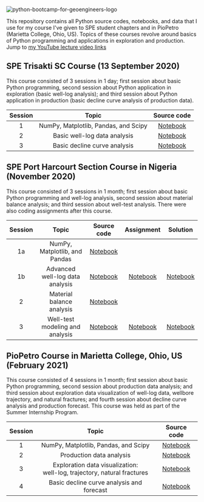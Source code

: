 ![python-bootcamp-for-geoengineers-logo](https://user-images.githubusercontent.com/51282928/83759266-80d8f580-a69d-11ea-9149-9c2eed8b025f.png)

This repository contains all Python source codes, notebooks, and data that I use for my course I've given to SPE student chapters and in PioPetro (Marietta College, Ohio, US). Topics of these courses revolve around basics of Python programming and applications in exploration and production. Jump to [my YouTube lecture video links]()

## SPE Trisakti SC Course (13 September 2020)

This course consisted of 3 sessions in 1 day; first session about basic Python programming, second session about Python application in exploration (basic well-log analysis); and third session about Python application in production (basic decline curve analysis of production data). 

|Session|Topic|Source code|
|:--:|:--:|:--:|
|1|NumPy, Matplotlib, Pandas, and Scipy|[Notebook](https://github.com/yohanesnuwara/python-bootcamp-for-geoengineers/blob/master/petroweek_notebooks/petroweek2020_unit1.ipynb)|
|2|Basic well-log data analysis|[Notebook](https://github.com/yohanesnuwara/python-bootcamp-for-geoengineers/blob/master/petroweek_notebooks/petroweek2020_unit2.ipynb)|
|3|Basic decline curve analysis|[Notebook](https://github.com/yohanesnuwara/python-bootcamp-for-geoengineers/blob/master/petroweek_notebooks/petroweek2020_unit3.ipynb)|

## SPE Port Harcourt Section Course in Nigeria (November 2020)

This course consisted of 3 sessions in 1 month; first session about basic Python programming and well-log analysis, second session about material balance analysis; and third session about well-test analysis. There were also coding assignments after this course. 

|Session|Topic|Source code|Assignment|Solution
|:--:|:--:|:--:|:--:|:--:|
|1a|NumPy, Matplotlib, and Pandas|[Notebook](https://github.com/yohanesnuwara/python-bootcamp-for-geoengineers/blob/master/EnP_training/very_brief_intro_to_python.ipynb)|||
|1b|Advanced well-log data analysis|[Notebook](https://github.com/yohanesnuwara/python-bootcamp-for-geoengineers/blob/master/EnP_training/session3_formation_evaluation_training.ipynb)|[Notebook](https://github.com/yohanesnuwara/python-bootcamp-for-geoengineers/blob/master/EnP_training/assignment2_SPE_PortHarcourt.ipynb)|[Notebook](https://github.com/yohanesnuwara/python-bootcamp-for-geoengineers/blob/master/EnP_training/SPE_assignment2_solution.ipynb)|
|2|Material balance analysis|[Notebook](https://github.com/yohanesnuwara/python-bootcamp-for-geoengineers/blob/master/EnP_training/session4_mbal.ipynb)|||
|3|Well-test modeling and analysis|[Notebook](https://github.com/yohanesnuwara/python-bootcamp-for-geoengineers/blob/master/EnP_training/session5_welltest_instructor.ipynb)|[Notebook](https://github.com/yohanesnuwara/python-bootcamp-for-geoengineers/blob/master/EnP_training/assignment3_SPE.ipynb)|[Notebook](https://github.com/yohanesnuwara/python-bootcamp-for-geoengineers/blob/master/EnP_training/SPE_assignment3_notebook.ipynb)|

## PioPetro Course in Marietta College, Ohio, US (February 2021)

This course consisted of 4 sessions in 1 month; first session about basic Python programming, second session about production data analysis; and third session about exploration data visualization of well-log data, wellbore trajectory, and natural fractures; and fourth session about decline curve analysis and production forecast. This course was held as part of the Summer Internship Program. 

|Session|Topic|Source code|
|:--:|:--:|:--:|
|1|NumPy, Matplotlib, Pandas, and Scipy|[Notebook](https://github.com/yohanesnuwara/python-bootcamp-for-geoengineers/blob/master/PioPetro/piopetro_session1_introduction_participant.ipynb)|
|2|Production data analysis|[Notebook](https://github.com/yohanesnuwara/python-bootcamp-for-geoengineers/blob/master/PioPetro/piopetro_session2_production_data_analysis.ipynb)|
|3|Exploration data visualization: </br> well-log, trajectory, natural fractures|[Notebook](https://github.com/yohanesnuwara/python-bootcamp-for-geoengineers/blob/master/PioPetro/piopetro_session3_exploration_data.ipynb)|
|4|Basic decline curve analysis and forecast|[Notebook](https://github.com/yohanesnuwara/python-bootcamp-for-geoengineers/blob/master/PioPetro/piopetro_session4_decline_curve_analysis.ipynb)|

<!--
Python Bootcamp for Geoengineers is a GitHub repository that stores all of available materials to start learning and working with Python for needs in oil and gas exploration and production, energy sector, and geoscience. This repo also stores all Jupyter notebooks that I give training to several SPEs student and professional sections. Some materials also linked to other repos and packages that I created (e.g. *PyReservoir* and *PyReSim*) where they're used.

## Contents:
* **Workshops and Training**

  * [Introduction to Python for Exploration and Production Course](https://github.com/yohanesnuwara/python-bootcamp-for-geoengineers#1-introduction-to-python-for-exploration-and-production-course-notebook) 
  * [Geoscience, Exploration, and Production Automation with Python](https://github.com/yohanesnuwara/python-bootcamp-for-geoengineers#2-geoscience-exploration-and-production-automation-with-python)
 
* **Talks**

  * [Python Awareness in Exploration and Production for Students and Professionals](https://github.com/yohanesnuwara/python-bootcamp-for-geoengineers#1-python-awareness-in-exploration-and-production-for-students-and-professionals-notebook)


## Workshops and Training

### 1. Introduction to Python for Exploration and Production Course ([Notebook](https://colab.research.google.com/drive/1NKjTuP16JeX8a1lvS2bRaqSCEnhGzFZD?usp=sharing))

This is a 1-day (3-hour) workshop I gave with SPE Trisakti Student Chapter, Indonesia, in September 13rd, 2020. Around 450 participants registered for this training session. 

[<img src="https://user-images.githubusercontent.com/51282928/91654109-81343180-ead0-11ea-898d-4c43c199fa14.png">](https://colab.research.google.com/drive/1NKjTuP16JeX8a1lvS2bRaqSCEnhGzFZD?usp=sharing)

**Topics discussed:**

*To start learning the following curriculum, see inside the notebook link provided above.* 

* Intro to Numpy, Matplotlib, Pandas, and Scipy
* Python for Exploration
  * Streaming well log and seismic data from open geoscience data
  * Visualize well log data
  * Basic exploratory data analysis (crossplot and histogram) using Seaborn
  * Basic petrophysics processing (computation of porosity, Vclay)
  * Demo: Read and display 3D seismic data
* Python for Production
  * Streaming production data (borehole pressure, production rate)
  * Simple well-test analysis
  * Simple decline curve analysis

### 2. Automate Geosciences and Reservoir Engineering with Python (Go to [Folder](https://github.com/yohanesnuwara/python-bootcamp-for-geoengineers/tree/master/EnP_training))

This is a 5-day (2-hour) training I (and Destiny Otto) gave with SPE Port Harcourt Section in Nigeria, from 6 to 21 November 2020. Surprisingly, 1,000+ participants from academia and industry from all around the world registered for this training session. 

In the folder, you will find 5 notebooks (3 notebooks for training + 2 for assignments; answer key).

**Topics discussed:**

* Formation evaluation with Python: Dataset used is well 15/9-F-11 A in Volve field dataset
  * Visualize well log data
  * Visualize triple combo
  * Visualize Neutron-Density plot
  * Compute petrophysical variables (formation porosity PHIF, shale volume VSH, and permeability K)
  
* Material balance analysis with Python: Using [`PyReservoir`](https://github.com/yohanesnuwara/pyreservoir). Datasets used are from `PyReservoir` tutorial notebooks, and in Volve field dataset
  * Produce MBAL plot to calculate OOIP and OGIP in gas and oil reservoirs
  * Calculate water (aquifer) influx
  
* Well-test analysis with Python: Using [`PyReservoir`](https://github.com/yohanesnuwara/pyreservoir). Datasets used is well 15/9-F-1 C in Volve field dataset
  * Simulation of constant rate and pressure test
  * Analysis of BHP drawdown and build-up 

## Talks

### 1. Python Awareness in Exploration and Production for Students and Professionals ([Notebook](https://github.com/yohanesnuwara/python-bootcamp-for-geoengineers/blob/master/demo_starting_python_E%26P_1hour.ipynb))

This is my 1-1.5 hour talk to tell reasons why geoscientists and petroleum engineers, students and professionals, should consider starting to learn Python. I gave this talk in a joint webinar by SPE Asia Pacific University (Malaysia) and SPE Northern Emirates Section (UAE) in 21 October, 2020. 

I gave a Python demo as a trigger material. See inside the notebook.

* Python and its effectiveness - *comparing use vs. non-use of list comprehension*
* Numpy, Matplotlib, and Pandas - *quick tour of the libraries*
* Access exploration open dataset - *stream exploration data (well log) from Kansas Geological Survey*
* Access production open dataset - *stream production data from Volve field in a Zenodo repository*

### 2. Machine Learning Application in the Volve Field Dataset

## License

<a rel="license" href="http://creativecommons.org/licenses/by-nc-sa/4.0/"><img alt="Creative Commons License" style="border-width:0" src="https://i.creativecommons.org/l/by-nc-sa/4.0/88x31.png" /></a><br />This work is licensed under a <a rel="license" href="http://creativecommons.org/licenses/by-nc-sa/4.0/">Creative Commons Attribution-NonCommercial-ShareAlike 4.0 International License</a>.

<!--
**yohanesnuwara/yohanesnuwara** is a ✨ _special_ ✨ repository because its `README.md` (this file) appears on your GitHub profile.

**Python Bootcamp for Geoengineers** was created in June 2020, seeing lots of geoengineers and geoscientists are interested to start programming in Python. This Bootcamp is structured into **4 Courses** and **1 Demo Room** (so far), each of the courses contains several modules that can be accessed using **Google Colab**, a web-cloud Python IDE. 

It is always recommended to start with the first 2 courses (**Intro to Python I and II**). Then, you could choose either to take the **Python Course for Oil and Gas** (ideal for geoengineers, such as petroleum engineers or reservoir engineers) or to take the **Python Course for Geoscience** (ideal for geoscientists, such as geologists or geophysicists). 

At the end of each course, there is a dummy **Exam** to test how far you already master each course!

Enjoy!


## Intro to Python I (Absolute Beginner)

1. Intro to Google Colab
2. [Intro to Numpy](https://colab.research.google.com/drive/1C2RCLJCQcyjw3pdfjWpQgOwCQWvHbqJs?usp=sharing)
3. Intro to Visualization with Matplotlib
4. Intro to Data with Pandas
5. Exam

## Intro to Python II (Next Level)

5. Intro to Scientific Computing with Scipy
6. Intro to Exploratory Data Analysis with Seaborn
7. Exam

## Python Course for Oil and Gas

1. Exploring Production Data with Pandas
2. Plotting Production with Matplotlib
3. Decline Curve Analysis with Scipy
4. Volumetric Calculation in Python
5. Exam

## Python Course for Geoscience

1. Accesing Open Geoscience Data
2. Well-log Data Processing and Petrophysics
3. Exploring Seismic Data
4. Exam
